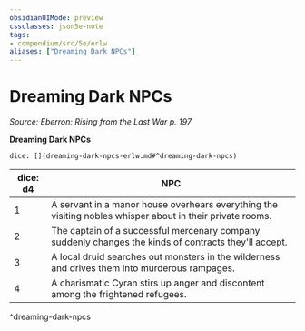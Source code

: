 ```yaml
---
obsidianUIMode: preview
cssclasses: json5e-note
tags:
- compendium/src/5e/erlw
aliases: ["Dreaming Dark NPCs"]
---
```

# Dreaming Dark NPCs
*Source: Eberron: Rising from the Last War p. 197* 

**Dreaming Dark NPCs**

`dice: [](dreaming-dark-npcs-erlw.md#^dreaming-dark-npcs)`

| dice: d4 | NPC |
|----------|-----|
| 1 | A servant in a manor house overhears everything the visiting nobles whisper about in their private rooms. |
| 2 | The captain of a successful mercenary company suddenly changes the kinds of contracts they'll accept. |
| 3 | A local druid searches out monsters in the wilderness and drives them into murderous rampages. |
| 4 | A charismatic Cyran stirs up anger and discontent among the frightened refugees. |
^dreaming-dark-npcs
